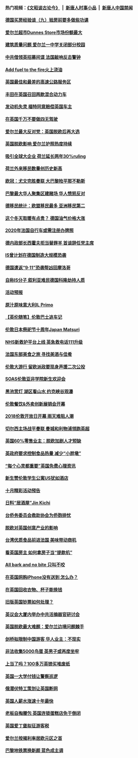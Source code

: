 #### 热门视频：[《文昭谈古论今》](https://github.com/gfw-breaker/wenzhao/blob/master/README.md?t=10271533) &nbsp;|&nbsp; [新唐人时事小品](https://github.com/gfw-breaker/ntdtv-comedy/blob/master/README.md?t=10271533) &nbsp;|&nbsp; [新唐人中国禁闻](https://github.com/gfw-breaker/ntdtv-news/blob/master/README.md?t=10271533)

#### [德国买房经验谈（九）验房前要多做些功课](../pages/nsc974/n10810647.md?t=10271533) 

#### [爱尔兰超市Dunnes Store市场份额最大](../pages/nsc974/n10810621.md?t=10271533) 

#### [建筑质量问题 爱尔兰一中学关闭部分校园](../pages/nsc974/n10810599.md?t=10271533) 

#### [中共借领英招募间谍 法国敲响反击警钟](../pages/nsc974/n10808700.md?t=10271533) 

#### [Add fuel to the fire火上浇油](../pages/nsc974/n10808877.md?t=10271533) 

#### [英国最佳和最差的高速公路服务区](../pages/nsc974/n10808870.md?t=10271533) 

#### [丰田在英国召回两款混合动力车](../pages/nsc974/n10808859.md?t=10271533) 

#### [发动机失灵 福特同意赔偿英国车主](../pages/nsc974/n10808842.md?t=10271533) 

#### [在英国千万不要做四无驾驶](../pages/nsc974/n10808828.md?t=10271533) 

#### [爱尔兰最大反对党：英国脱欧后再大选](../pages/nsc974/n10808028.md?t=10271533) 

#### [英国脱欧影响 爱尔兰护照热度持续](../pages/nsc974/n10808001.md?t=10271533) 

#### [吸引全球大企业 荷兰延长两年30%ruling](../pages/nsc974/n10807940.md?t=10271533) 

#### [荷兰外来移民数量创历史新高](../pages/nsc974/n10807850.md?t=10271533) 

#### [欧冠：尤文完胜曼联 大巴黎险平那不勒斯](../pages/nsc974/n10806938.md?t=10271533) 

#### [巴黎最大华人聚集区建赌场 华人愤怒反对](../pages/nsc974/n10805445.md?t=10271533) 

#### [德移民统计：欧盟移民最多 亚洲移民第二](../pages/nsc974/n10805377.md?t=10271533) 

#### [这个冬天取暖有点贵？ 德国油气价格大涨](../pages/nsc974/n10805323.md?t=10271533) 

#### [2020年法国自行车或需注册办牌照](../pages/nsc974/n10805517.md?t=10271533) 

#### [德内政部长西霍夫拒当替罪羊 首谈辞任党主席](../pages/nsc974/n10805185.md?t=10271533) 

#### [IS曾计划在德国制造大规模恐袭](../pages/nsc974/n10803787.md?t=10271533) 

#### [德国遣返“9·11”恐袭帮凶回摩洛哥](../pages/nsc974/n10803883.md?t=10271533) 

#### [自称IS分子 叙利亚难民德国科隆劫持人质](../pages/nsc974/n10803842.md?t=10271533) 

#### [活动预报](../pages/nsc974/n10803032.md?t=10271533) 

#### [原汁原味意大利IL Primo](../pages/nsc974/n10802970.md?t=10271533) 

#### [【英伦随笔】伦敦巴士追车记](../pages/nsc974/n10802956.md?t=10271533) 

#### [伦敦日本祭祀节十周年Japan Matsuri](../pages/nsc974/n10802926.md?t=10271533) 

#### [NHS新救护平台上线 英急救电话111升级](../pages/nsc974/n10802902.md?t=10271533) 

#### [法国东部美食之旅 寻找美酒与佳肴](../pages/nsc974/n10801640.md?t=10271533) 

#### [伦敦大游行 留欧派政要现身声援二次公投](../pages/nsc974/n10801279.md?t=10271533) 

#### [SOAS伦敦亚非学院新生欢迎会](../pages/nsc974/n10800385.md?t=10271533) 

#### [黑池赏灯 湖区看山水 约克峡谷观瀑](../pages/nsc974/n10800379.md?t=10271533) 

#### [伦敦餐饮&外卖创新展销会开幕](../pages/nsc974/n10800370.md?t=10271533) 

#### [2018伦敦开放日开幕 雨天难阻人潮](../pages/nsc974/n10800357.md?t=10271533) 

#### [切尔西主场战平曼联 曼城和利物浦领跑英超](../pages/nsc974/n10799387.md?t=10271533) 

#### [英国60%零售业主：脱欧加剧人才短缺](../pages/nsc974/n10798814.md?t=10271533) 

#### [英政府要求控制食品热量 减少“小胖墩”](../pages/nsc974/n10798915.md?t=10271533) 

#### [“每个心灵都重要”英国免费心理资讯](../pages/nsc974/n10798906.md?t=10271533) 

#### [新生赞伦敦学生公寓US犹如酒店](../pages/nsc974/n10798881.md?t=10271533) 

#### [十月精彩活动预告](../pages/nsc974/n10798869.md?t=10271533) 

#### [日料“居酒屋”Jin Kichi](../pages/nsc974/n10798856.md?t=10271533) 

#### [台侨务委员会救助协会为侨胞排忧](../pages/nsc974/n10798830.md?t=10271533) 

#### [脱欧对英国创意产业的影响](../pages/nsc974/n10798806.md?t=10271533) 

#### [台湾优质食品前进法国 美味带动商机](../pages/nsc974/n10796380.md?t=10271533) 

#### [看英国房主 如何拿房子当“提款机”](../pages/nsc974/n10795639.md?t=10271533) 

#### [All bark and no bite 只叫不咬](../pages/nsc974/n10795626.md?t=10271533) 

#### [在英国网购iPhone没有送到 怎么办？](../pages/nsc974/n10795611.md?t=10271533) 

#### [在英国回收衣物、杯子能换钱](../pages/nsc974/n10795600.md?t=10271533) 

#### [旧版英国钞票如何处理？](../pages/nsc974/n10795574.md?t=10271533) 

#### [英议会大厦内举办中共活摘器官研讨会](../pages/nsc974/n10795559.md?t=10271533) 

#### [英国脱欧最大难题：爱尔兰边境问题棘手](../pages/nsc974/n10793065.md?t=10271533) 

#### [剑桥拟限制中国游客 华人业主：不现实](../pages/nsc974/n10793028.md?t=10271533) 

#### [非法收集5000鸟蛋 英男子或再度坐牢](../pages/nsc974/n10793168.md?t=10271533) 

#### [上当了吗？100多万英镑买堆废纸](../pages/nsc974/n10793153.md?t=10271533) 

#### [英国一大学付钱让警察巡逻](../pages/nsc974/n10793144.md?t=10271533) 

#### [俄潜伏特工策划让英国断网](../pages/nsc974/n10793138.md?t=10271533) 

#### [英国人薪水涨速十年最快](../pages/nsc974/n10793134.md?t=10271533) 

#### [老板自掏腰包 英国连锁蛋糕店免于倒闭](../pages/nsc974/n10793123.md?t=10271533) 

#### [英国爱丁堡拟征游客税](../pages/nsc974/n10793043.md?t=10271533) 

#### [爱尔兰按揭利率居欧元区之首](../pages/nsc974/n10792636.md?t=10271533) 

#### [巴黎地铁票换新颜 蓝色成主调](../pages/nsc974/n10792539.md?t=10271533) 

